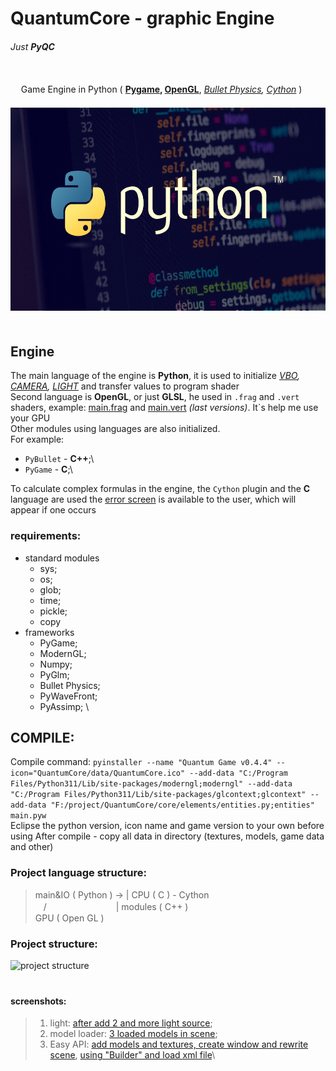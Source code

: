 # QuantumCore - graphic Engine
###### _Just **PyQC**_
\
ㅤ
Game Engine in Python ( **[Pygame](https://pypi.org/project/pygame/), [OpenGL](https://www.opengl.org/)**, _[Bullet Physics](https://pybullet.org/wordpress/), [Cython](https://cython.org/)_ ) \
ㅤㅤㅤ<img alt="main image" height="325" src="QuantumCore/data/Screenshots/main.png" width="600"/>
\
ㅤ
## Engine
The main language of the engine is **Python**, it is used to initialize _[VBO](QuantumCore/graphic/vbo.py), [CAMERA](QuantumCore/graphic/camera.py), [LIGHT](QuantumCore/graphic/light.py)_ and transfer values to program shader\
Second language is **OpenGL**, or just **GLSL**, he used in `.frag` and `.vert` shaders, example: [main.frag](QuantumCore/data/shaders/automaton/unilight.frag) and [main.vert](QuantumCore/data/shaders/automaton/unilight.vert) _(last versions)_. It`s help me use your GPU\
Other modules using languages are also initialized.\
For example:
- `PyBullet` - **C++**;\
- `PyGame` - **C**;\

To calculate complex formulas in the engine, the `Cython` plugin and the **C** language are used the [error screen](QuantumCore/messages/err_screen.py) is available to the user, which will appear if one occurs

### requirements:
- standard modules
  * sys;
  * os;
  * glob;
  * time;
  * pickle;
  * copy
- frameworks
  * PyGame;
  * ModernGL;
  * Numpy;
  * PyGlm;
  * Bullet Physics;
  * PyWaveFront;
  * PyAssimp; \


## COMPILE:
Compile command: `pyinstaller --name "Quantum Game v0.4.4" --icon="QuantumCore/data/QuantumCore.ico" --add-data "C:/Program Files/Python311/Lib/site-packages/moderngl;moderngl" --add-data "C:/Program Files/Python311/Lib/site-packages/glcontext;glcontext" --add-data "F:/project/QuantumCore/core/elements/entities.py;entities" main.pyw`\
Eclipse the python version, icon name and game version to your own before using
After compile - copy all data in directory (textures, models, game data and other)


### Project language structure:

> main&IO ( Python ) -> | CPU ( C ) - Cython\
> ㅤ\/ ㅤㅤㅤㅤㅤㅤㅤㅤ | modules ( C++ )\
>  GPU ( Open GL )

### Project structure:
![project structure](data/project_structure.png)\
ㅤ

#### screenshots:
> 1. light: [after add 2 and more light source](QuantumCore/data/Screenshots/intermediateV1.png);
> 2. model loader: [3 loaded models in scene](QuantumCore/data/Screenshots/model_loader.png);
> 3. Easy API: [add models and textures, create window and rewrite scene](QuantumCore/data/Screenshots/easy_api.png), [using "Builder" and load xml file](QuantumCore/data/Screenshots/easy_api2.png)\
